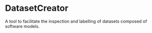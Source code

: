 
# DatasetCreator

A tool to facilitate the inspection and labelling of datasets
composed of software models.